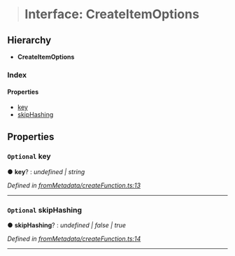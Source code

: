 > # Interface: CreateItemOptions

## Hierarchy

* **CreateItemOptions**

### Index

#### Properties

* [key](_frommetadata_createfunction_.createitemoptions.md#optional-key)
* [skipHashing](_frommetadata_createfunction_.createitemoptions.md#optional-skiphashing)

## Properties

### `Optional` key

● **key**? : *undefined | string*

*Defined in [fromMetadata/createFunction.ts:13](https://github.com/polkadot-js/api/blob/d027eb0/packages/type-storage/src/fromMetadata/createFunction.ts#L13)*

___

### `Optional` skipHashing

● **skipHashing**? : *undefined | false | true*

*Defined in [fromMetadata/createFunction.ts:14](https://github.com/polkadot-js/api/blob/d027eb0/packages/type-storage/src/fromMetadata/createFunction.ts#L14)*

___